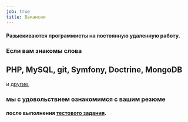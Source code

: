 ```yaml
---
job: true
title: Вакансии
---
```


#### Разыскиваются программисты на&nbsp;постоянную удаленную работу.

### Если вам знакомы слова

## PHP, MySQL, git, Symfony, Doctrine, MongoDB

и [другие](/tags/),

### мы с удовольствием ознакомимся с&nbsp;вашим резюме

#### после выполнения [тестового задания](/task.pdf).
